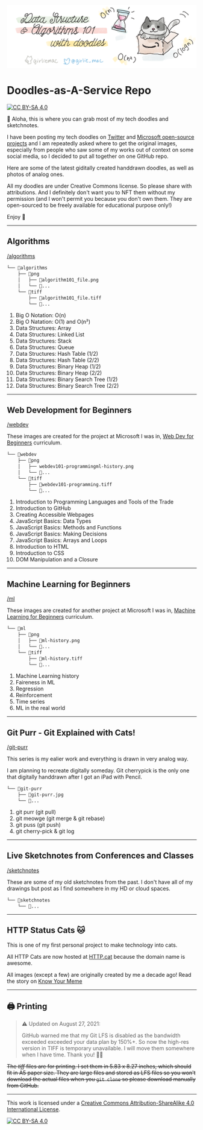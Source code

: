 
![header image](header.png)

# Doodles-as-A-Service Repo

[![CC BY-SA 4.0][cc-by-sa-shield]][cc-by-sa]

👋 Aloha, this is where you can grab most of my tech doodles and sketchnotes.

I have been posting my tech doodles on [Twitter](https://twitter.com/girlie_mac) and [Microsoft open-source projects](https://github.com/microsoft/) and I am repeatedly asked where to get the original images, especially from people who saw some of my works out of context on some social media, so I decided to put all together on one GitHub repo.

Here are some of the latest giditally created handdrawn doodles, as well as photos of analog ones.

All my doodles are under Creative Commons license. So please share with attributions. And I definitely don't want you to NFT them without my permission (and I won't permit you because you don't own them. They are open-sourced to be freely available for educational purpose only!)

Enjoy 🌺

---

## Algorithms
[/algorithms](/algorithms)

```
└── 📁algorithms
    ├── 📁png
    │   ├── 📄algorithm101_file.png
    │   └── 📄...
    └── 📁tiff
        ├── 📄algorithm101_file.tiff
        └── 📄...
```

1. Big O Notation: O(n)
2. Big O Natation: O(1) and O(n²)
3. Data Structures: Array
4. Data Structures: Linked List
5. Data Structures: Stack
6. Data Structures: Queue
7. Data Structures: Hash Table (1/2)
8. Data Structures: Hash Table (2/2)
9. Data Structures: Binary Heap (1/2)
10. Data Structures: Binary Heap (2/2)
11. Data Structures: Binary Search Tree (1/2)
12. Data Structures: Binary Search Tree (2/2)

---

## Web Development for Beginners
[/webdev](/webdev)

These images are created for the project at Microsoft I was in, [Web Dev for Beginners](https://github.com/microsoft/Web-Dev-For-Beginners)
curriculum. 

```
└── 📁webdev
    ├── 📁png
    │   ├── webdev101-programmingml-history.png
    │   └── 📄...
    └── 📁tiff
        ├── 📄webdev101-programming.tiff
        └── 📄...
```

1. Introduction to Programming Languages and Tools of the Trade 
2. Introduction to GitHub
3. Creating Accessible Webpages
4. JavaScript Basics: Data Types
5. JavaScript Basics: Methods and Functions
6. JavaScript Basics: Making Decisions
7. JavaScript Basics: Arrays and Loops
8. Introduction to HTML
9. Introduction to CSS
10. DOM Manipulation and a Closure

---

## Machine Learning for Beginners
[/ml](/ml)

These images are created for another project at Microsoft I was in, [Machine Learning for Beginners](https://github.com/microsoft/ML-For-Beginners)
curriculum. 

```
└── 📁ml
    ├── 📁png
    │   ├── 📄ml-history.png
    │   └── 📄...
    └── 📁tiff
        ├── 📄ml-history.tiff
        └── 📄...
```

1. Machine Learning history
1. Faireness in ML
1. Regression
1. Reinforcement
1. Time series
1. ML in the real world

---

## Git Purr - Git Explained with Cats!
[/git-purr](/git-purr)

This series is my ealier work and everything is drawn in very analog way. 

I am planning to recreate digitally someday. Git cherrypick is the only one that digitally handdrawn after I got an iPad with Pencil.

```
└── 📁git-purr
    ├── 📄git-purr.jpg   
    └── 📄...

```

1. git purr (git pull)
1. git meowge (git merge & git rebase)
1. git puss (git push)
1. git cherry-pick & git log

---

## Live Sketchnotes from Conferences and Classes
[/sketchnotes](/sketchnotes)

These are some of my old sketchnotes from the past. I don't have all of my drawings but post as I find somewhere in my HD or cloud spaces.

```
└── 📁sketchnotes  
    └── 📄...

```
---

## HTTP Status Cats 🐱

This is one of my first personal project to make technology into cats. 

All HTTP Cats are now hosted at [HTTP.cat](https://http.cat) because the domain name is awesome.

All images (except a few) are originally created by me a decade ago! Read the story on [Know Your Meme](https://knowyourmeme.com/memes/http-status-cats)

---

## 🖨 Printing

> ⚠️ Updated on August 27, 2021: 
> 
> GitHub warned me that my Git LFS is disabled as the bandwidth exceeded  exceeded your data plan by 150%+.
> So now the high-res version in TIFF is temporary unavailable. I will move them somewhere when I have time. 
> Thank you! 
> 🙇‍♀️

~~The *tiff* files are for printing. I set them in 5.83 x 8.27 inches, which should fit in A5 paper size.
They are large files and stored as LFS files so you won't download the actual files when you `git clone` so please download manually from GitHub.~~

---

This work is licensed under a [Creative Commons Attribution-ShareAlike 4.0
International License][cc-by-sa].

[![CC BY-SA 4.0][cc-by-sa-image]][cc-by-sa]

[cc-by-sa]: https://creativecommons.org/licenses/by-sa/4.0/
[cc-by-sa-image]: https://licensebuttons.net/l/by-sa/4.0/88x31.png
[cc-by-sa-shield]: https://img.shields.io/badge/License-CC%20BY--SA%204.0-lightgrey.svg
